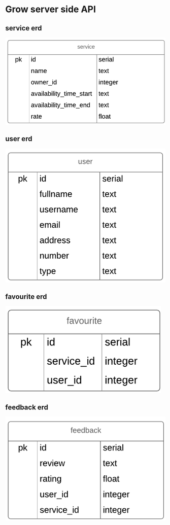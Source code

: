 # Grow server side API

## service erd

![service erd](./public/images/service.png)

## user erd

![user erd](./public/images/user.png)

## favourite erd

![user erd](./public/images/favourite.png)

## feedback erd

![user erd](./public/images/feedback.png)
